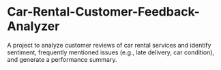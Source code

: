 # Car-Rental-Customer-Feedback-Analyzer
A project to analyze customer reviews of car rental services and identify sentiment, frequently mentioned issues (e.g., late delivery, car condition), and generate a performance summary.
